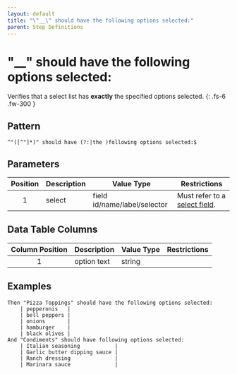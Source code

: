 ```yaml
---
layout: default
title: "\"__\" should have the following options selected:"
parent: Step Definitions
---
```


# "\_\_" should have the following options selected:

Verifies that a select list has **exactly** the specified options selected.
{: .fs-6 .fw-300 }

## Pattern

```
^"([^"]*)" should have (?:|the )following options selected:$
```

## Parameters

| Position | Description | Value Type                   | Restrictions                                                                     |
| :------: | ----------- | ---------------------------- | -------------------------------------------------------------------------------- |
|    1     | select      | field id/name/label/selector | Must refer to a [select field]({{site.baseurl}}/field_types.html#select-fields). |

## Data Table Columns

| Column Position | Description | Value Type | Restrictions |
| :-------------: | ----------- | ---------- | ------------ |
|        1        | option text | string     |              |

## Examples

```gherkin
Then "Pizza Toppings" should have the following options selected:
    | pepperonis   |
    | bell peppers |
    | onions       |
    | hamburger    |
    | black olives |
And "Condiments" should have following options selected:
    | Italian seasoning           |
    | Garlic butter dipping sauce |
    | Ranch dressing              |
    | Marinara sauce              |
```